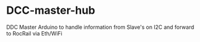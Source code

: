 # DCC-master-hub
DDC Master Arduino to handle information from Slave's on I2C and forward to RocRail via Eth/WiFi
